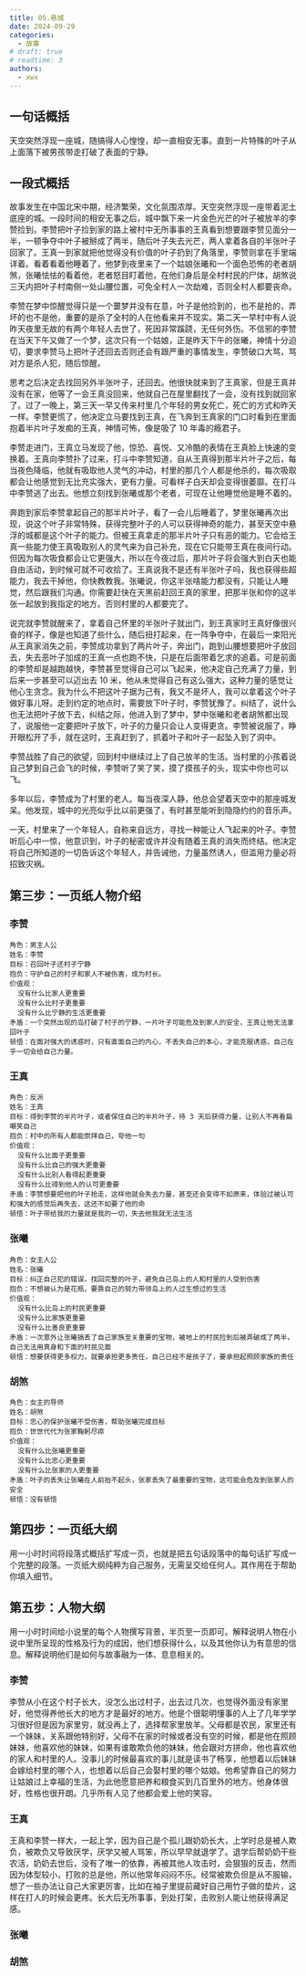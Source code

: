 ```yaml
---
title: 05.悬城
date: 2024-09-29
categories:
  - 故事
# draft: true
# readtime: 3
authors:
  - xwx
---
```


## 一句话概括

天空突然浮现一座城，随搞得人心惶惶，却一直相安无事。直到一片特殊的叶子从上面落下被男孩带走打破了表面的宁静。

## 一段式概括

故事发生在中国北宋中期，经济繁荣，文化氛围浓厚。天空突然浮现一座带着泥土底座的城。一段时间的相安无事之后，城中飘下来一片金色光芒的叶子被放羊的李赞捡到。李赞把叶子捡到家的路上被村中无所事事的王真看到想要跟李赞见面分一半，一顿争夺中叶子被掰成了两半，随后叶子失去光芒，两人拿着各自的半张叶子回家了。王真一到家就把他觉得没有价值的叶子扔到了角落里，李赞则拿在手里端详着。看着看着他睡着了，他梦到夜里来了一个姑娘张曦和一个面色恐怖的老者胡煞，张曦怯怯的看着他，老者怒目盯着他，在他们身后是全村村民的尸体，胡煞说三天内把叶子村南侧一处山腰位置，可免全村人一次劫难，否则全村人都要丧命。

李赞在梦中惊醒觉得只是一个噩梦并没有在意，叶子是他捡到的，也不是抢的，弄坏的也不是他，重要的是杀了全村的人在他看来并不现实。第二天一早村中有人说昨天夜里无故的有两个年轻人去世了，死因非常蹊跷，无任何外伤。不信邪的李赞在当天下午又做了一个梦，这次只有一个姑娘，正是昨天下午的张曦，神情十分迫切，要求李赞马上把叶子还回去否则还会有跟严重的事情发生，李赞破口大骂，骂对方是杀人犯，随后惊醒。

思考之后决定去找回另外半张叶子，还回去。他很快就来到了王真家，但是王真并没有在家，他等了一会王真没回来，他就自己在屋里翻找了一会，没有找到就回家了。过了一晚上，第三天一早又传来村里几个年轻的男女死亡，死亡的方式和昨天一样。李赞更慌了，他决定立马要找到王真，在飞奔到王真家的门口时看到在里面抱着半片叶子发痴的王真，神情可怖，像是吸了 10 年毒的瘾君子。

李赞走进门，王真立马发现了他，惊恐、喜悦、又冷酷的表情在王真脸上快速的变换着。王真向李赞扑了过来，打斗中李赞知道，自从王真得到那半片叶子之后，每当夜色降临，他就有吸取他人灵气的冲动，村里的那几个人都是他杀的，每次吸取都会让他感觉到无比充实强大，更有力量。可看样子白天却会变得很萎靡。在打斗中李赞逃了出去。他想立刻找到张曦或那个老者，可现在让他睡觉他是睡不着的。

奔跑到家后李赞拿起自己的那半片叶子，看了一会儿后睡着了，梦里张曦再次出现，说这个叶子非常特殊，获得完整叶子的人可以获得神奇的能力，甚至天空中悬浮的城都是这个叶子的能力。但被王真拿走的那半片叶子只有恶的能力。它会给王真一些能力使王真吸取别人的灵气来为自己补充，现在它只能带王真在夜间行动。但因为每次吸食都会让它更强大，所以在今夜过后，那片叶子将会强大到白天也能自由活动，到时候可就不可收拾了。王真说我不是还有半张叶子吗，我也获得些超能力，我去干掉他，你快教教我。张曦说，你这半张啥能力都没有，只能让人睡觉，然后跟我们沟通。你需要赶快在天黑前赶回王真的家里，把那半张和你的这半张一起放到我指定的地方。否则村里的人都要完了。

说完就李赞就醒来了，拿着自己怀里的半张叶子就出门，到王真家时王真好像很兴奋的样子，像是也知道了些什么，随后扭打起来，在一阵争夺中，在最后一束阳光从王真家消失之前，李赞成功拿到了两片叶子，奔出门，跑到山腰想要把叶子放回去，失去恶叶子加成的王真一点也跑不快，只是在后面带着乞求的追着。可是前面的李赞却是越跑越快，李赞甚至觉得自己可以飞起来，他决定自己充满了力量，到后来一步甚至可以迈出去 10 米，他从未觉得自己有这么强大，这种力量的感觉让他心生贪念。我为什么不把这叶子据为己有，我又不是坏人，我可以拿着这个叶子做好事儿呀。走到约定的地点时，需要放下叶子时，李赞犹豫了。纠结了，说什么也无法把叶子放下去，纠结之际，他进入到了梦中，梦中张曦和老者胡煞都出现了，说服他一定要把叶子放下，叶子的力量只会让人变得更贪。李赞被说服了，睁开眼松开了手，就在这时，王真赶到了，抓着叶子和叶子一起坠入到了洞中。

李赞战胜了自己的欲望，回到村中继续过上了自己放羊的生活。当村里的小孩着说自己梦到自己会飞的时候，李赞听了笑了笑，摸了摸孩子的头，现实中你也可以飞。

多年以后，李赞成为了村里的老人。每当夜深人静，他总会望着天空中的那座城发呆。他发现，城中的光亮似乎比以前更强了，有时甚至能听到隐隐约约的音乐声。

一天，村里来了一个年轻人，自称来自远方，寻找一种能让人飞起来的叶子。李赞听后心中一惊，他意识到，叶子的秘密或许并没有随着王真的消失而终结。他决定将自己所知道的一切告诉这个年轻人，并告诫他，力量虽然诱人，但滥用力量必将招致灾祸。

## 第三步：一页纸人物介绍

### 李赞

```text
角色：男主人公
姓名：李赞
目标：召回叶子还村子宁静
抱负：守护自己的村子和家人不被伤害，成为村长。
价值观：
  没有什么比家人更重要
  没有什么比村子更重要
  没有什么比宁静的生活更重要
矛盾：一个突然出现的岛打破了村子的宁静，一片叶子可能危及到家人的安全，王真让他无法拿回叶子
顿悟：在面对强大的诱惑时，只有直面自己的内心，不丢失自己的本心，才能克服诱惑，自己在乎一切会给自己力量。
```

### 王真

```text
角色：反派
姓名：王真
目标：得到李赞的半片叶子，或者保住自己的半片叶子，待 3 天后获得力量，让别人不再看扁嘲笑自己
抱负：村中的所有人都能崇拜自己，夸他一句
价值观：
  没有什么比面子更重要
  没有什么比自己的强大更重要
  没有什么比别人看得起更重要
  没有什么比得到他人的认可更重要
矛盾：李赞想要把他的叶子抢走，这样他就会失去力量，甚至还会变得不如原来，体验过被认可和强大的感觉后再失去，这还不如要了他的命
顿悟：叶子带给我的力量就是我的一切，失去他我就无法生活
```

### 张曦

```text
角色：女主人公
姓名：张曦
目标：纠正自己犯的错误，找回完整的叶子，避免自己岛上的人和村里的人受到伤害
抱负：不想被认为是花瓶，要靠自己的努力带领岛上的人过生想过的生活
价值观：
  没有什么比岛上的村民更重要
  没有什么比家族更重要
  没有什么比善良更重要
矛盾：一次意外让张曦搞丢了自己家族至关重要的宝物，被地上的村民捡到后被弄破成了两半，自己无法用真身和下面的村民见面
顿悟：想要获得更多权力，就要承担更多责任，自己已经不是孩子了，要承担起照顾家族的责任
```

### 胡煞

```text
角色：女主的导师
姓名：胡煞
目标：忠心的保护张曦不受伤害，帮助张曦完成目标
抱负：世世代代为张家鞠躬尽瘁
价值观：
  没有什么比张曦更重要
  没有什么比忠心更重要
  没有什么比张家的人更重要
矛盾：叶子的丢失让张曦在人前抬不起头，张家丢失了最重要的宝物，这可能会危及到张家人的安全
顿悟：没有顿悟
```

## 第四步：一页纸大纲

用一小时时间将段落式概括扩写成一页，也就是把五句话段落中的每句话扩写成一个完整的段落。一页纸大纲纯粹为自己服务，无需呈交给任何人。其作用在于帮助你填入细节。

## 第五步：人物大纲

用一小时时间给小说里的每个人物撰写背景，半页至一页即可。解释说明人物在小说中里所呈现的性格及行为的成因，他们想获得什么，以及其他你认为有意思的信息。解释说明他们是如何与故事融为一体、息息相关的。

### 李赞

李赞从小在这个村子长大，没怎么出过村子，出去过几次，也觉得外面没有家里好，他觉得养他长大的地方才是最好的地方。他是个很聪明懂事的人上了几年学学习很好但是因为家里穷，就没再上了，选择帮家里放羊。父母都是农民，家里还有一个妹妹，关系跟他特别好，父母不在家的时候或者没有空的时候，都是他在照顾妹妹，他喜欢他的妹妹，如果有谁敢欺负他的妹妹，他会跟对方拼命，他也喜欢他的家人和村里的人。没事儿的时候最喜欢的事儿就是读书了畅享，他想着以后妹妹会嫁给村里的哪个人，也想着以后自己会娶村里的哪个姑娘。他希望靠自己的努力让姑娘过上幸福的生活，为此他愿意把养和粮食买到几百里外的地方。他身体很好，性格也很开朗。几乎所有人见了他都会爱上他的笑容。

### 王真

王真和李赞一样大，一起上学，因为自己是个孤儿跟奶奶长大，上学时总是被人欺负，被欺负又导致厌学，厌学又被人骂笨，所以早早就退学了。退学后帮奶奶干些农活，奶奶去世后，没有了唯一的依靠，再被其他人攻击时，会狠狠的反击，然而因为体型较小，打败的总是他，所以他常年闷闷不乐。经常被欺负但是从不服输，想了一些办法让自己大家更厉害，比如在袖子里提前藏好自己用竹子做的垫片，这样在打人的时候会更疼。长大后无所事事，到处打架，击败别人能让他获得满足感。

### 张曦

### 胡煞

<!-- Giscus 评论区 -->
<script src="https://giscus.app/client.js"
        data-repo="xududu/comment"
        data-repo-id="R_kgDOM38V-w"
        data-category="General"
        data-category-id="DIC_kwDOM38V-84Ci1xc"
        data-mapping="pathname"
        data-strict="0"
        data-reactions-enabled="1"
        data-emit-metadata="1"
        data-input-position="top"
        data-theme="preferred_color_scheme"
        data-lang="zh-CN"
        data-loading="lazy"
        crossorigin="anonymous"
        async>
</script>
